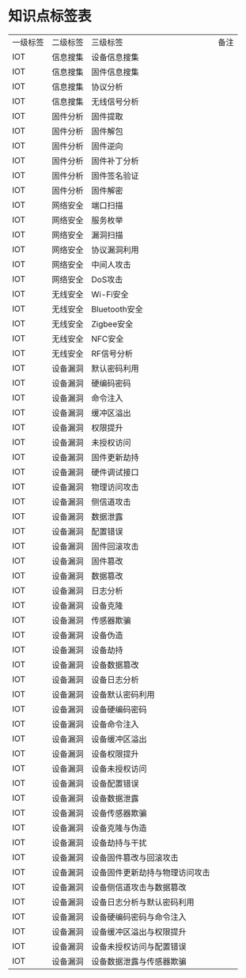 # 知识点标签表
|     |     |     |     |
| --- | --- | --- | --- |
| 一级标签 | 二级标签 | 三级标签 | 备注  |
| IOT | 信息搜集 | 设备信息搜集 |     |
| IOT | 信息搜集 | 固件信息搜集 |     |
| IOT | 信息搜集 | 协议分析 |     |
| IOT | 信息搜集 | 无线信号分析 |     |
| IOT | 固件分析 | 固件提取 |     |
| IOT | 固件分析 | 固件解包 |     |
| IOT | 固件分析 | 固件逆向 |     |
| IOT | 固件分析 | 固件补丁分析 |     |
| IOT | 固件分析 | 固件签名验证 |     |
| IOT | 固件分析 | 固件解密 |     |
| IOT | 网络安全 | 端口扫描 |     |
| IOT | 网络安全 | 服务枚举 |     |
| IOT | 网络安全 | 漏洞扫描 |     |
| IOT | 网络安全 | 协议漏洞利用 |     |
| IOT | 网络安全 | 中间人攻击 |     |
| IOT | 网络安全 | DoS攻击 |     |
| IOT | 无线安全 | Wi-Fi安全 |     |
| IOT | 无线安全 | Bluetooth安全 |     |
| IOT | 无线安全 | Zigbee安全 |     |
| IOT | 无线安全 | NFC安全 |     |
| IOT | 无线安全 | RF信号分析 |     |
| IOT | 设备漏洞 | 默认密码利用 |     |
| IOT | 设备漏洞 | 硬编码密码 |     |
| IOT | 设备漏洞 | 命令注入 |     |
| IOT | 设备漏洞 | 缓冲区溢出 |     |
| IOT | 设备漏洞 | 权限提升 |     |
| IOT | 设备漏洞 | 未授权访问 |     |
| IOT | 设备漏洞 | 固件更新劫持 |     |
| IOT | 设备漏洞 | 硬件调试接口 |     |
| IOT | 设备漏洞 | 物理访问攻击 |     |
| IOT | 设备漏洞 | 侧信道攻击 |     |
| IOT | 设备漏洞 | 数据泄露 |     |
| IOT | 设备漏洞 | 配置错误 |     |
| IOT | 设备漏洞 | 固件回滚攻击 |     |
| IOT | 设备漏洞 | 固件篡改 |     |
| IOT | 设备漏洞 | 数据篡改 |     |
| IOT | 设备漏洞 | 日志分析 |     |
| IOT | 设备漏洞 | 设备克隆 |     |
| IOT | 设备漏洞 | 传感器欺骗 |     |
| IOT | 设备漏洞 | 设备伪造 |     |
| IOT | 设备漏洞 | 设备劫持 |     |
| IOT | 设备漏洞 | 设备数据篡改 |     |
| IOT | 设备漏洞 | 设备日志分析 |     |
| IOT | 设备漏洞 | 设备默认密码利用 |     |
| IOT | 设备漏洞 | 设备硬编码密码 |     |
| IOT | 设备漏洞 | 设备命令注入 |     |
| IOT | 设备漏洞 | 设备缓冲区溢出 |     |
| IOT | 设备漏洞 | 设备权限提升 |     |
| IOT | 设备漏洞 | 设备未授权访问 |     |
| IOT | 设备漏洞 | 设备配置错误 |     |
| IOT | 设备漏洞 | 设备数据泄露 |     |
| IOT | 设备漏洞 | 设备传感器欺骗 |     |
| IOT | 设备漏洞 | 设备克隆与伪造 |     |
| IOT | 设备漏洞 | 设备劫持与干扰 |     |
| IOT | 设备漏洞 | 设备固件篡改与回滚攻击 |     |
| IOT | 设备漏洞 | 设备固件更新劫持与物理访问攻击 |     |
| IOT | 设备漏洞 | 设备侧信道攻击与数据篡改 |     |
| IOT | 设备漏洞 | 设备日志分析与默认密码利用 |     |
| IOT | 设备漏洞 | 设备硬编码密码与命令注入 |     |
| IOT | 设备漏洞 | 设备缓冲区溢出与权限提升 |     |
| IOT | 设备漏洞 | 设备未授权访问与配置错误 |     |
| IOT | 设备漏洞 | 设备数据泄露与传感器欺骗 |     |
